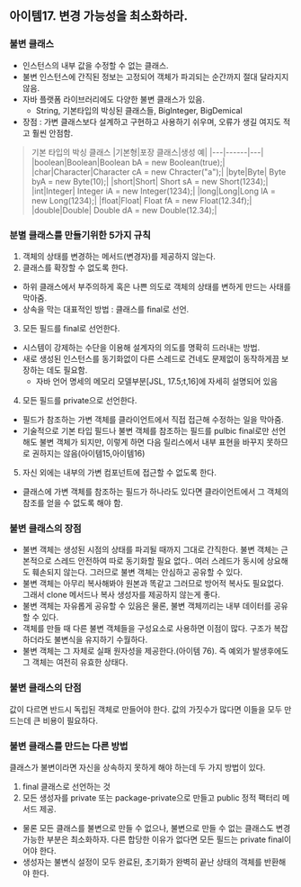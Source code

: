 ## 아이템17. 변경 가능성을 최소화하라.

### 불변 클래스
- 인스턴스의 내부 값을 수정할 수 없는 클래스.
- 불변 인스턴스에 간직된 정보는 고정되어 객체가 파괴되는 순간까지 절대 달라지지않음.
- 자바 플랫폼 라이브러리에도 다양한 불변 클래스가 있음.
  - String, 기본타입의 박싱된 클래스들, BigInteger, BigDemical
- 장점 : 가변 클래스보다 설계하고 구현하고 사용하기 쉬우며, 오류가 생길 여지도 적고 훨씬 안점함.

> 기본 타입의 박싱 클래스
> |기본형|포장 클래스|생성 예|
> |---|------|---|
> |boolean|Boolean|Boolean bA = new Boolean(true);|
> |char|Character|Character cA = new Chracter("a");|
> |byte|Byte| Byte byA = new Byte(10);|
> |short|Short| Short sA = new Short(1234);|
> |int|Integer| Integer iA = new Integer(1234);|
> |long|Long|Long lA = new Long(1234);|
> |float|Float| Float fA = new Float(12.34f);|
> |double|Double| Double dA = new Double(12.34);|

### 분별 클래스를 만들기위한 5가지 규칙
1. 객체의 상태를 변경하는 메서드(변경자)를 제공하지 않는다.
2. 클래스를 확장할 수 없도록 한다.
  - 하위 클래스에서 부주의하게 혹은 나쁜 의도로 객체의 상태를 변하게 만드는 사태를 막아줌.
  - 상속을 막는 대표적인 방법 : 클래스를 final로 선언.
3. 모든 필드를 final로 선언한다.
  - 시스템이 강제하는 수단을 이용해 설계자의 의도를 명확히 드러내는 방법.
  - 새로 생성된 인스턴스를 동기화없이 다른 스레드로 건네도 문제없이 동작하게끔 보장하는 데도 필요함.
     - 자바 언어 명세의 메모리 모델부분[JSL, 17.5;t,16]에 자세히 설명되어 있음
    
4. 모든 필드를 private으로 선언한다.
  - 필드가 참조하는 가변 객체를 클라이언트에서 직접 접근해 수정하는 일을 막아줌.
  - 기술적으로 기본 타입 필드나 불변 객체를 참조하는 필드를 pulbic final로만 선언해도 불변 객체가 되지만, 이렇게 하면 다음 릴리스에서 내부 표현을 바꾸지 못하므로 권하지는 않음(아이템15,아이템16)
5. 자신 외에는 내부의 가변 컴포넌트에 접근할 수 없도록 한다.
  - 클래스에 가변 객체를 참조하는 필드가 하나라도 있다면 클라이언트에서 그 객체의 참조를 얻을 수 없도록 해야 함.
### 불변 클래스의 장점
- 불변 객체는 생성된 시점의 상태를 파괴될 때까지 그대로 간직한다. 불변 객체는 근본적으로 스레드 안전하여 따로 동기화할 필요 없다.. 여러 스레드가 동시에 상요해도 훼손되지 않는다. 그러므로 불변 객체는 안심하고 공유할 수 있다.
- 불변 객체는 아무리 복사해봐야 원본과 똑같고 그러므로 방어적 복사도 필요없다. 그래서 clone 메서드나 복사 생성자를 제공하지 않는게 좋다.
- 불변 객체는 자유롭게 공유할 수 있음은 물론, 불변 객체끼리는 내부 데이터를 공유할 수 있다.
- 객체를 만들 때 다른 불변 객체들을 구성요소로 사용하면 이점이 많다. 구조가 복잡하더라도 불변식을 유지하기 수월하다.
- 불변 객체는 그 자체로 실패 원자성을 제공한다.(아이템 76). 즉 예외가 발생후에도 그 객체는 여전히 유효한 상태다.

### 불변 클래스의 단점
값이 다르면 반드시 독립된 객체로 만들어야 한다. 값의 가짓수가 많다면 이들을 모두 만드는데 큰 비용이 필요하다.

### 불변 클래스를 만드는 다른 방법
클래스가 불변이라면 자신을 상속하지 못하게 해야 하는데 두 가지 방법이 있다.

1. final 클래스로 선언하는 것
2. 모든 생성자를 private 또는 package-private으로 만들고 public 정적 팩터리 메서드 제공.
- 물론 모든 클래스를 불변으로 만들 수 없으나, 불변으로 만들 수 없는 클래스도 변경 가능한 부분은 최소화하자. 다른 합당한 이유가 없다면 모든 필드는 private final이어야 한다.
- 생성자는 불변식 설정이 모두 완료된, 초기화가 완벽히 끝난 상태의 객체를 반환해야 한다.

